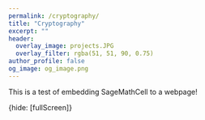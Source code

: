 ```yaml
---
permalink: /cryptography/
title: "Cryptography"
excerpt: ""
header:
  overlay_image: projects.JPG
  overlay_filter: rgba(51, 51, 90, 0.75)
author_profile: false
og_image: og_image.png
---
```

<script src="https://sagecell.sagemath.org/static/embedded_sagecell.js"></script>
<script>
sagecell.makeSagecell({inputLocation: '.sage',
					   template:	  sagecell.templates.restricted});
</script>
<link rel="stylesheet" type="text/css" href="https://discovermaths.uk/files/sagecell_embed.css">

This is a test of embedding SageMathCell to a webpage!

<div class="sage">{hide: [fullScreen]}
	<script type="text/x-sage">
for i in range(26):
	x = (2 * i) % 26
	print(x)
	</script>
</div>